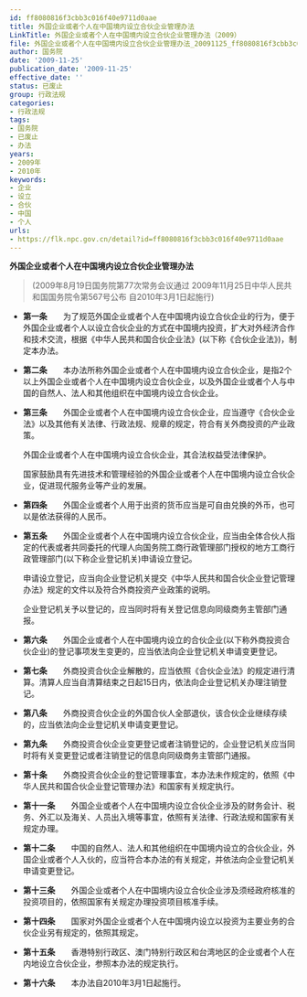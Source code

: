 ```yaml
---
id: ff8080816f3cbb3c016f40e9711d0aae
title: 外国企业或者个人在中国境内设立合伙企业管理办法
LinkTitle: 外国企业或者个人在中国境内设立合伙企业管理办法（2009）
file: 外国企业或者个人在中国境内设立合伙企业管理办法_20091125_ff8080816f3cbb3c016f40e9711d0aae.docx
author: 国务院
date: '2009-11-25'
publication_date: '2009-11-25'
effective_date: ''
status: 已废止
group: 行政法规
categories:
- 行政法规
tags:
- 国务院
- 已废止
- 办法
years:
- 2009年
- 2010年
keywords:
- 企业
- 设立
- 合伙
- 中国
- 个人
urls:
- https://flk.npc.gov.cn/detail?id=ff8080816f3cbb3c016f40e9711d0aae
---
```


**外国企业或者个人在中国境内设立合伙企业管理办法**

> (2009年8月19日国务院第77次常务会议通过 2009年11月25日中华人民共和国国务院令第567号公布 自2010年3月1日起施行)

- **第一条**　　为了规范外国企业或者个人在中国境内设立合伙企业的行为，便于外国企业或者个人以设立合伙企业的方式在中国境内投资，扩大对外经济合作和技术交流，根据《中华人民共和国合伙企业法》(以下称《合伙企业法》)，制定本办法。

- **第二条**　　本办法所称外国企业或者个人在中国境内设立合伙企业，是指2个以上外国企业或者个人在中国境内设立合伙企业，以及外国企业或者个人与中国的自然人、法人和其他组织在中国境内设立合伙企业。

- **第三条**　　外国企业或者个人在中国境内设立合伙企业，应当遵守《合伙企业法》以及其他有关法律、行政法规、规章的规定，符合有关外商投资的产业政策。

  外国企业或者个人在中国境内设立合伙企业，其合法权益受法律保护。

  国家鼓励具有先进技术和管理经验的外国企业或者个人在中国境内设立合伙企业，促进现代服务业等产业的发展。

- **第四条**　　外国企业或者个人用于出资的货币应当是可自由兑换的外币，也可以是依法获得的人民币。

- **第五条**　　外国企业或者个人在中国境内设立合伙企业，应当由全体合伙人指定的代表或者共同委托的代理人向国务院工商行政管理部门授权的地方工商行政管理部门(以下称企业登记机关)申请设立登记。

  申请设立登记，应当向企业登记机关提交《中华人民共和国合伙企业登记管理办法》规定的文件以及符合外商投资产业政策的说明。

  企业登记机关予以登记的，应当同时将有关登记信息向同级商务主管部门通报。

- **第六条**　　外国企业或者个人在中国境内设立的合伙企业(以下称外商投资合伙企业)的登记事项发生变更的，应当依法向企业登记机关申请变更登记。

- **第七条**　　外商投资合伙企业解散的，应当依照《合伙企业法》的规定进行清算。清算人应当自清算结束之日起15日内，依法向企业登记机关办理注销登记。

- **第八条**　　外商投资合伙企业的外国合伙人全部退伙，该合伙企业继续存续的，应当依法向企业登记机关申请变更登记。

- **第九条**　　外商投资合伙企业变更登记或者注销登记的，企业登记机关应当同时将有关变更登记或者注销登记的信息向同级商务主管部门通报。

- **第十条**　　外商投资合伙企业的登记管理事宜，本办法未作规定的，依照《中华人民共和国合伙企业登记管理办法》和国家有关规定执行。

- **第十一条**　　外国企业或者个人在中国境内设立合伙企业涉及的财务会计、税务、外汇以及海关、人员出入境等事宜，依照有关法律、行政法规和国家有关规定办理。

- **第十二条**　　中国的自然人、法人和其他组织在中国境内设立的合伙企业，外国企业或者个人入伙的，应当符合本办法的有关规定，并依法向企业登记机关申请变更登记。

- **第十三条**　　外国企业或者个人在中国境内设立合伙企业涉及须经政府核准的投资项目的，依照国家有关规定办理投资项目核准手续。

- **第十四条**　　国家对外国企业或者个人在中国境内设立以投资为主要业务的合伙企业另有规定的，依照其规定。

- **第十五条**　　香港特别行政区、澳门特别行政区和台湾地区的企业或者个人在内地设立合伙企业，参照本办法的规定执行。

- **第十六条**　　本办法自2010年3月1日起施行。
